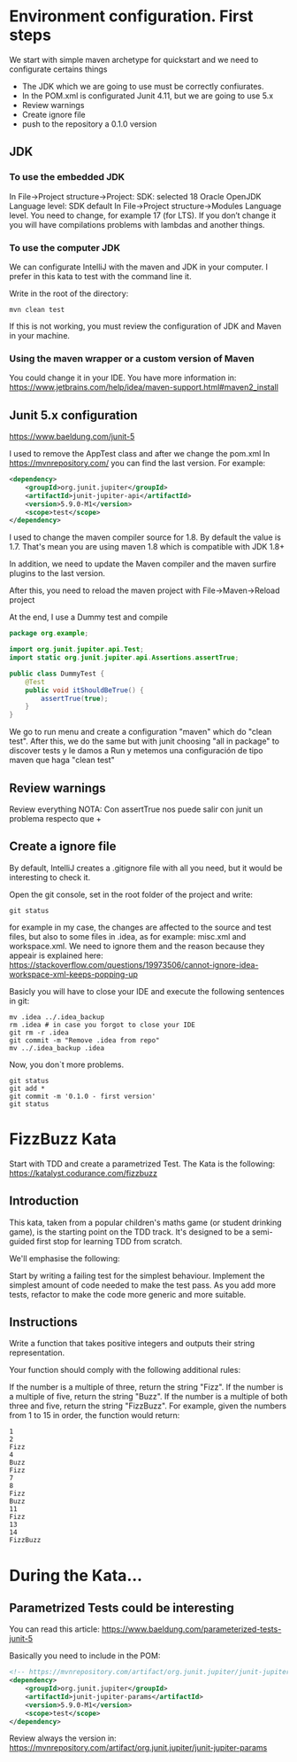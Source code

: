 # Environment configuration. First steps
We start with simple maven archetype for quickstart and we need to configurate
certains things


- The JDK which we are going to use must be correctly confiurates.
- In the POM.xml is configurated Junit 4.11, but we are going to use 5.x
- Review warnings
- Create ignore file
- push to the repository a 0.1.0 version

## JDK

### To use the embedded JDK
In File->Project structure->Project:
SDK: selected 18 Oracle OpenJDK
Language level: SDK default
In File->Project structure->Modules
Language level. You need to change, for example 17 (for LTS). If you don’t change it you will have compilations problems with lambdas and another things.


### To use the computer JDK

We can configurate IntelliJ with the maven and JDK in your computer.
I prefer in this kata to test with the command line it.

Write in the root of the directory:

```
mvn clean test
```
If this is not working, you must review the configuration of JDK and Maven in your machine.
### Using the maven wrapper or a custom version of Maven

You could change it in your IDE. You have more information in:
https://www.jetbrains.com/help/idea/maven-support.html#maven2_install

## Junit 5.x configuration
https://www.baeldung.com/junit-5

I used to remove the AppTest class and after we change the pom.xml
In https://mvnrepository.com/ you can find the last version. For example:
<!-- https://mvnrepository.com/artifact/org.junit.jupiter/junit-jupiter-api -->
``` xml
<dependency>
    <groupId>org.junit.jupiter</groupId>
    <artifactId>junit-jupiter-api</artifactId>
    <version>5.9.0-M1</version>
    <scope>test</scope>
</dependency>
```
I used to change the maven compiler source for 1.8. By default the value is 1.7.
That's mean you are using maven 1.8 which is compatible with JDK 1.8+

In addition, we need to update the Maven compiler and the maven surfire plugins to the last version.

After this, you need to reload the maven project with File->Maven->Reload project

At the end, I use a Dummy test and compile

```java
package org.example;

import org.junit.jupiter.api.Test;
import static org.junit.jupiter.api.Assertions.assertTrue;

public class DummyTest {
    @Test
    public void itShouldBeTrue() {
        assertTrue(true);
    }
}
```
We go to run menu and create a configuration "maven" which do "clean test".
After this, we do the same but with junit choosing "all in package" to discover tests
y le damos a Run y metemos una configuración de tipo maven que haga "clean test"

## Review warnings

Review everything
NOTA: Con assertTrue nos puede salir con junit un problema respecto que +
## Create a ignore file
By default, IntelliJ creates a .gitignore file with all you need, but it would be interesting
to check it. 

Open the git console, set in the root folder of the project and write:
```
git status
```
 for example in my case, the changes are affected to the source and test files, but
also to some files in .idea, as for example: misc.xml and workspace.xml. 
We need to ignore them and the reason because they appeair is explained here:
 https://stackoverflow.com/questions/19973506/cannot-ignore-idea-workspace-xml-keeps-popping-up

Basicly you will have to close your IDE and execute the following sentences in git:
``` git 
mv .idea ../.idea_backup
rm .idea # in case you forgot to close your IDE
git rm -r .idea
git commit -m "Remove .idea from repo"
mv ../.idea_backup .idea
```
Now, you don`t more problems.
```
git status
git add *
git commit -m '0.1.0 - first version'
git status
```
# FizzBuzz Kata
Start with TDD and create a parametrized Test. The Kata is the following:
https://katalyst.codurance.com/fizzbuzz
## Introduction
This kata, taken from a popular children's maths game (or student drinking game), is the starting point on the TDD track. It's designed to be a semi-guided first stop for learning TDD from scratch.

We'll emphasise the following:

Start by writing a failing test for the simplest behaviour.
Implement the simplest amount of code needed to make the test pass.
As you add more tests, refactor to make the code more generic and more suitable.
## Instructions
Write a function that takes positive integers and outputs their string representation.

Your function should comply with the following additional rules:

If the number is a multiple of three, return the string "Fizz".
If the number is a multiple of five, return the string "Buzz".
If the number is a multiple of both three and five, return the string "FizzBuzz".
For example, given the numbers from 1 to 15 in order, the function would return:
```
1
2
Fizz
4
Buzz
Fizz
7
8
Fizz
Buzz
11
Fizz
13
14
FizzBuzz
```

# During the Kata...
## Parametrized Tests could be interesting
You can read this article: https://www.baeldung.com/parameterized-tests-junit-5

Basically you need to include in the POM:
``` xml
<!-- https://mvnrepository.com/artifact/org.junit.jupiter/junit-jupiter-params -->
<dependency>
    <groupId>org.junit.jupiter</groupId>
    <artifactId>junit-jupiter-params</artifactId>
    <version>5.9.0-M1</version>
    <scope>test</scope>
</dependency>

```
Review always the version in:
https://mvnrepository.com/artifact/org.junit.jupiter/junit-jupiter-params
